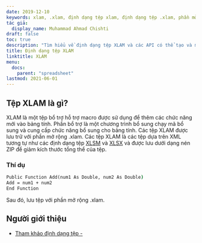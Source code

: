 ```yaml
---
date: 2019-12-10
keywords: xlam, .xlam, định dạng tệp xlam, định dạng tệp .xlam, phần mở rộng .xlam
tác giả:
  display_name: Muhammad Ahmad Chishti
draft: false
toc: true
description: "Tìm hiểu về định dạng tệp XLAM và các API có thể tạo và mở tệp XLAM."
title: Định dạng tệp XLAM
linktitle: XLAM
menu:
  docs:
    parent: "spreadsheet"
lastmod: 2021-06-01
---
```


## Tệp XLAM là gì? ##

XLAM là một tệp bổ trợ hỗ trợ macro được sử dụng để thêm các chức năng mới vào bảng tính. Phần bổ trợ là một chương trình bổ sung chạy mã bổ sung và cung cấp chức năng bổ sung cho bảng tính. Các tệp XLAM được lưu trữ với phần mở rộng .xlam. Các tệp XLAM là các tệp dựa trên XML tương tự như các định dạng tệp [XLSM](/vi/spreadsheet/xlsm/) và [XLSX](/vi/spreadsheet/xlsx/) và được lưu dưới dạng nén ZIP để giảm kích thước tổng thể của tệp.

### Thí dụ ###

```cmd
Public Function Add(num1 As Double, num2 As Double)
Add = num1 + num2
End Function
```

Sau đó, lưu tệp với phần mở rộng .xlam.

## Người giới thiệu ##

- [Tham khảo định dạng tệp - ](https://learn.microsoft.com/en-us/deployoffice/compat/office-file-format-reference)

